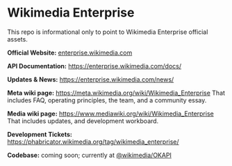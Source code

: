 # Wikimedia Enterprise 

This repo is informational only to point to Wikimedia Enterprise official assets.


**Official Website:** [enterprise.wikimedia.com](https://enterprise.wikimedia.com)

**API Documentation:** https://enterprise.wikimedia.com/docs/

**Updates & News:** https://enterprise.wikimedia.com/news/

**Meta wiki page:** https://meta.wikimedia.org/wiki/Wikimedia_Enterprise
That includes FAQ, operating principles, the team, and a community essay.

**Media wiki page:** https://www.mediawiki.org/wiki/Wikimedia_Enterprise
That includes updates, and development workboard.

**Development Tickets:** https://phabricator.wikimedia.org/tag/wikimedia_enterprise/

**Codebase:** coming soon; currently at [@wikimedia/OKAPI](https://github.com/wikimedia/OKAPI)
